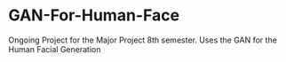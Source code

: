 # GAN-For-Human-Face
Ongoing Project for the Major Project 8th semester. Uses the GAN for the Human Facial Generation
